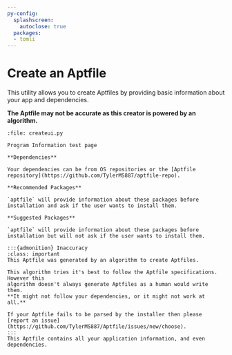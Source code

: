 ```yaml
---
py-config:
  splashscreen:
    autoclose: true
  packages:
  - tomli
---
```


# Create an Aptfile

This utility allows you to create Aptfiles by providing basic information about your app
and dependencies.

**The Aptfile may not be accurate as this creator is powered by an algorithm.**

```{py-script}
:file: createui.py
```
```{tab} Program Information
Program Information test page
```
```{tab} Other Packages
**Dependencies**

Your dependencies can be from OS repositories or the [Aptfile repository](https://github.com/TylerMS887/aptfile-repo).

**Recommended Packages**

`aptfile` will provide information about these packages before installation and ask if the user wants to install them.

**Suggested Packages**

`aptfile` will provide information about these packages before installation but will not ask if the user wants to install them.
```
```{tab} Aptfile
:::{admonition} Inaccuracy
:class: important
This Aptfile was generated by an algorithm to create Aptfiles.

This algorithm tries it's best to follow the Aptfile specifications. However this
algorithm doesn't always generate Aptfiles as a human would write them.
**It might not follow your dependencies, or it might not work at all.**

If your Aptfile fails to be parsed by the installer then please
[report an issue](https://github.com/TylerMS887/Aptfile/issues/new/choose).
:::
This Aptfile contains all your application information, and even dependencies.
```
